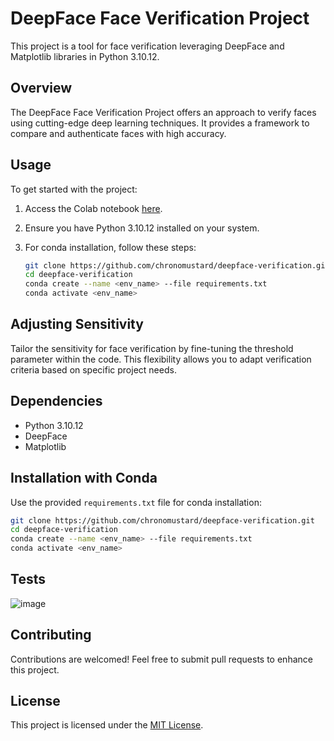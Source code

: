 # DeepFace Face Verification Project

This project is a tool for face verification leveraging DeepFace and Matplotlib libraries in Python 3.10.12.

## Overview

The DeepFace Face Verification Project offers an approach to verify faces using cutting-edge deep learning techniques. It provides a framework to compare and authenticate faces with high accuracy.

## Usage

To get started with the project:

1. Access the Colab notebook [here](https://colab.research.google.com/drive/1yIVXXpzfKn-xOuiuub6GVidzUycMMRdt?usp=sharing).
2. Ensure you have Python 3.10.12 installed on your system.
3. For conda installation, follow these steps:

   ```bash
   git clone https://github.com/chronomustard/deepface-verification.git
   cd deepface-verification
   conda create --name <env_name> --file requirements.txt
   conda activate <env_name>
   ```

## Adjusting Sensitivity

Tailor the sensitivity for face verification by fine-tuning the threshold parameter within the code. This flexibility allows you to adapt verification criteria based on specific project needs.

## Dependencies

- Python 3.10.12
- DeepFace
- Matplotlib

## Installation with Conda

Use the provided `requirements.txt` file for conda installation:

```bash
git clone https://github.com/chronomustard/deepface-verification.git
cd deepface-verification
conda create --name <env_name> --file requirements.txt
conda activate <env_name>
```

## Tests

![image](https://github.com/chronomustard/deepface-verification/assets/70846916/99a0c514-b228-4e16-88b5-bd8f13f81a2a)

## Contributing

Contributions are welcomed! Feel free to submit pull requests to enhance this project.

## License

This project is licensed under the [MIT License](LICENSE).
